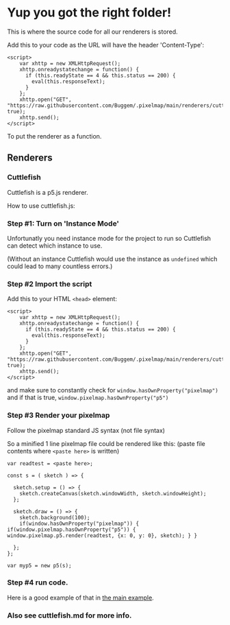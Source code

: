 # Yup you got the right folder!
This is where the source code for all our renderers is stored.

Add this to your code as the URL will have the header 'Content-Type':

```
<script>
	var xhttp = new XMLHttpRequest();
	xhttp.onreadystatechange = function() {
	  if (this.readyState == 4 && this.status == 200) {
	    eval(this.responseText);
	  }
	};
	xhttp.open("GET", "https://raw.githubusercontent.com/Buggem/.pixelmap/main/renderers/cuttlefish.js", true);
	xhttp.send();
</script>
```

To put the renderer as a function.

## Renderers
### Cuttlefish
Cuttlefish is a p5.js renderer.

How to use cuttlefish.js:

### Step #1: Turn on 'Instance Mode'
Unfortunatly you need instance mode for the project to run so Cuttlefish can detect which instance to use.

(Without an instance Cuttlefish would use the instance as `undefined` which could lead to many countless errors.)

### Step #2 Import the script
Add this to your HTML `<head>` element:

```
<script>
	var xhttp = new XMLHttpRequest();
	xhttp.onreadystatechange = function() {
	  if (this.readyState == 4 && this.status == 200) {
	    eval(this.responseText);
	  }
	};
	xhttp.open("GET", "https://raw.githubusercontent.com/Buggem/.pixelmap/main/renderers/cuttlefish.js", true);
	xhttp.send();
</script>
```

and make sure to constantly check for `window.hasOwnProperty("pixelmap")` and if that is true, `window.pixelmap.hasOwnProperty("p5")`

### Step #3 Render your pixelmap

Follow the pixelmap standard JS syntax (not file syntax)

So a minified 1 line pixelmap file could be rendered like this: (paste file contents where `<paste here>` is written)

```
var readtest = <paste here>;

const s = ( sketch ) => {

  sketch.setup = () => {
    sketch.createCanvas(sketch.windowWidth, sketch.windowHeight);
  };

  sketch.draw = () => {
    sketch.background(100);
    if(window.hasOwnProperty("pixelmap")) { if(window.pixelmap.hasOwnProperty("p5")) { window.pixelmap.p5.render(readtest, {x: 0, y: 0}, sketch); } }
		
  };
};

var myp5 = new p5(s);
```

### Step #4 run code.

Here is a good example of that in [the main example](https://openprocessing.org/sketch/1616444).

### Also see cuttlefish.md for more info.
